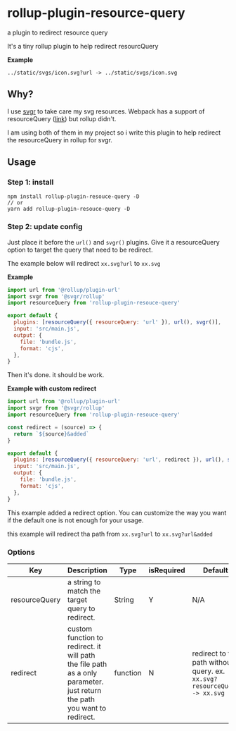 # rollup-plugin-resource-query

a plugin to redirect resource query

It's a tiny rollup plugin to help redirect resourcQuery

**Example**

```
../static/svgs/icon.svg?url -> ../static/svgs/icon.svg
```

## Why?

I use [svgr](https://react-svgr.com/) to take care my svg resources. Webpack has a support of resourceQuery ([link](https://react-svgr.com/docs/webpack/#use-svgr-and-asset-svg-in-the-same-project)) but rollup didn't.

I am using both of them in my project so i write this plugin to help redirect the resourceQuery in rollup for svgr.

## Usage

### Step 1: install

```
npm install rollup-plugin-resouce-query -D
// or
yarn add rollup-plugin-resouce-query -D
```

### Step 2: update config

Just place it before the `url()` and `svgr()` plugins. Give it a resourceQuery option to target the query that need to be redirect.

The example below will redirect `xx.svg?url` to `xx.svg`

**Example**

```js
import url from '@rollup/plugin-url'
import svgr from '@svgr/rollup'
import resourceQuery from 'rollup-plugin-resouce-query'

export default {
  plugins: [resourceQuery({ resourceQuery: 'url' }), url(), svgr()],
  input: 'src/main.js',
  output: {
    file: 'bundle.js',
    format: 'cjs',
  },
}
```

Then it's done. it should be work.

**Example with custom redirect**

```js
import url from '@rollup/plugin-url'
import svgr from '@svgr/rollup'
import resourceQuery from 'rollup-plugin-resouce-query'

const redirect = (source) => {
  return `${source}&added`
}

export default {
  plugins: [resourceQuery({ resourceQuery: 'url', redirect }), url(), svgr()],
  input: 'src/main.js',
  output: {
    file: 'bundle.js',
    format: 'cjs',
  },
}
```

This example added a redirect option.
You can customize the way you want if the default one is not enough for your usage.

this example will redirect tha path from `xx.svg?url` to `xx.svg?url&added`

### Options

| Key           | Description                                                                                                             | Type     | isRequired | Default                                                                  |
| ------------- | ----------------------------------------------------------------------------------------------------------------------- | -------- | ---------- | ------------------------------------------------------------------------ |
| resourceQuery | a string to match the target query to redirect.                                                                         | String   | Y          | N/A                                                                      |
| redirect      | custom function to redirect. it will path the file path as a only parameter. just return the path you want to redirect. | function | N          | redirect to the path without query. ex. `xx.svg?resourceQuery -> xx.svg` |

